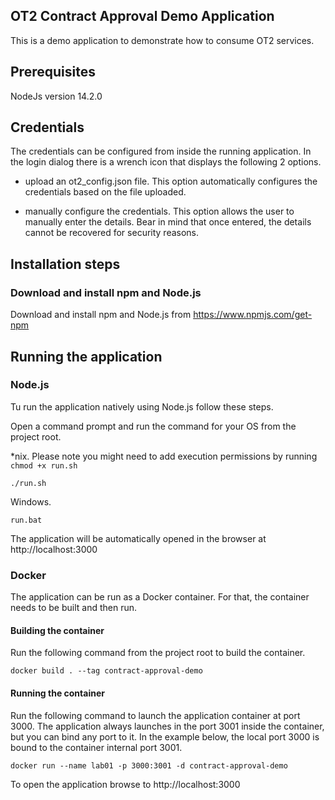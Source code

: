 OT2 Contract Approval Demo Application
--------

This is a demo application to demonstrate how to consume OT2 services.

## Prerequisites
NodeJs version 14.2.0

## Credentials

The credentials can be configured from inside the running application. In the login dialog there is a wrench icon that 
displays the following 2 options.
- upload an ot2_config.json file. This option automatically configures the credentials based on the file uploaded.

- manually configure the credentials. This option allows the user to manually enter the details. Bear in mind that once
entered, the details cannot be recovered for security reasons.

## Installation steps

### Download and install npm and Node.js

Download and install npm and Node.js from https://www.npmjs.com/get-npm

## Running the application

### Node.js

Tu run the application natively using Node.js follow these steps.

Open a command prompt and run the command for your OS from the project root.

*nix. Please note you might need to add execution permissions by running `chmod +x run.sh`
```
./run.sh
```

Windows.
```
run.bat
```

The application will be automatically opened in the browser at http://localhost:3000

### Docker

The application can be run as a Docker container. For that, the container needs to be built and then run.

#### Building the container

Run the following command from the project root to build the container.

```
docker build . --tag contract-approval-demo
```

#### Running the container

Run the following command to launch the application container at port 3000. The application always launches in the port
 3001 inside the container, but you can bind any port to it. In the example below, the local port 3000 is bound to the
container internal port 3001.

```
docker run --name lab01 -p 3000:3001 -d contract-approval-demo
```

To open the application browse to http://localhost:3000